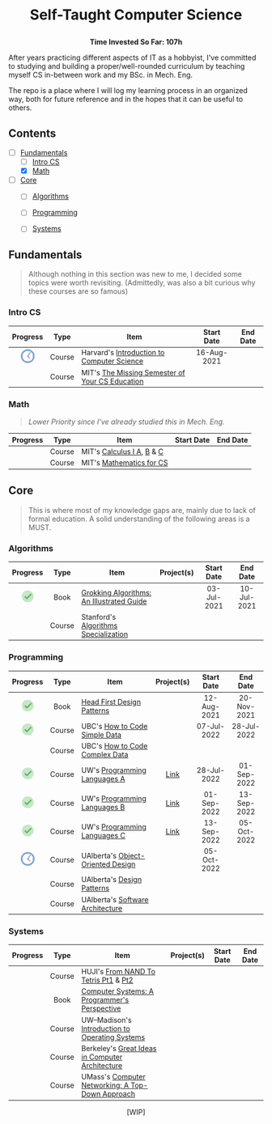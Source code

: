 
  # <p align="center">Self-Taught Computer Science</p>
  <p align="center"><b>Time Invested So Far: 107h</b></p> 
  
After years practicing different aspects of IT as a hobbyist, I've committed to studying and building a proper/well-rounded curriculum by teaching myself CS in-between work and my BSc. in Mech. Eng.

The repo is a place where I will log my learning process in an organized way, both for future reference and in the hopes that it can be useful to others.

## Contents

- [ ] [Fundamentals](#fundamentals)
  - [ ] [Intro CS](#intro-cs)
  - [X] [Math](#math)
- [ ] [Core](#core)
  - [ ] [Algorithms](#algorithms)
  - [ ] [Programming](#programming)
  - [ ] [Systems](#systems)


## Fundamentals
>Although nothing in this section was new to me, I decided some topics were worth revisiting. (Admittedly, was also a bit curious why these courses are so famous)

### Intro CS
| Progress | Type | Item | Start Date | End Date |
| :------: | :------: | ------ | :-------: | :-------: |
|<img src="https://github.com/r-nasc/CS-Curriculum/blob/main/Resources/in-progress.png" width="28" title="In Progress"/>| Course |Harvard's  [Introduction to Computer Science](https://www.edx.org/course/introduction-computer-science-harvardx-cs50x)|16-Aug-2021||
|| Course | MIT's [The Missing Semester of Your CS Education](https://missing.csail.mit.edu/)|||


### Math
>*Lower Priority since I've already studied this in Mech. Eng.*
>
| Progress | Type | Item | Start Date | End Date |
| :------: | :------: | ------ | :-------: | :-------: |
|| Course| MIT's [Calculus I A](https://openlearninglibrary.mit.edu/courses/course-v1:MITx+18.01.1x+2T2019/about), [B](https://openlearninglibrary.mit.edu/courses/course-v1:MITx+18.01.2x+3T2019/about) & [C](https://openlearninglibrary.mit.edu/courses/course-v1:MITx+18.01.3x+1T2020/about)|||
|| Course|MIT's [Mathematics for CS](https://openlearninglibrary.mit.edu/courses/course-v1:OCW+6.042J+2T2019/about)|||


## Core
>This is where most of my knowledge gaps are, mainly due to lack of formal education. A solid understanding of the following areas is a MUST.

### Algorithms
| Progress | Type | Item | Project(s) | Start Date | End Date |
| :------: | :------: | ------ | :------------: | :-------: | :-------: |
|<img src="https://github.com/r-nasc/CS-Curriculum/blob/main/Resources/checkmark.png" width="28" title="Completed"/>| Book| [Grokking Algorithms: An Illustrated Guide](https://www.amazon.com/Grokking-Algorithms-illustrated-programmers-curious/dp/1617292230)|  |03-Jul-2021|10-Jul-2021|
|| Course|Stanford's  [Algorithms Specialization](https://www.coursera.org/specializations/algorithms)|  |||

### Programming
| Progress | Type | Item | Project(s) | Start Date | End Date |
| :------: | :------: | ------ | :------------: | :-------: | :-------: |
|<img src="https://github.com/r-nasc/CS-Curriculum/blob/main/Resources/checkmark.png" width="28" title="Completed"/>| Book| [Head First Design Patterns](https://www.amazon.com/Head-First-Design-Patterns-Object-Oriented/dp/149207800X)|  |12-Aug-2021|20-Nov-2021|
|<img src="https://github.com/r-nasc/CS-Curriculum/blob/main/Resources/checkmark.png" width="28" title="Completed"/>| Course| UBC's [How to Code Simple Data](https://www.edx.org/course/how-to-code-simple-data)|  |07-Jul-2022|28-Jul-2022|
|| Course| UBC's [How to Code Complex Data](https://www.edx.org/course/how-to-code-complex-data)|  |||
|<img src="https://github.com/r-nasc/CS-Curriculum/blob/main/Resources/checkmark.png" width="28" title="Completed"/>| Course| UW's [Programming Languages A](https://www.coursera.org/learn/programming-languages)|[Link](https://github.com/r-nasc/CS-Curriculum/tree/main/homework/programming-languages)|28-Jul-2022|01-Sep-2022|
|<img src="https://github.com/r-nasc/CS-Curriculum/blob/main/Resources/checkmark.png" width="28" title="Completed"/>| Course| UW's [Programming Languages B](https://www.coursera.org/learn/programming-languages-part-b)|[Link](https://github.com/r-nasc/CS-Curriculum/tree/main/homework/programming-languages)|01-Sep-2022|13-Sep-2022|
|<img src="https://github.com/r-nasc/CS-Curriculum/blob/main/Resources/checkmark.png" width="28" title="Completed"/> | Course| UW's [Programming Languages C](https://www.coursera.org/learn/programming-languages-part-c)|[Link](https://github.com/r-nasc/CS-Curriculum/tree/main/homework/programming-languages)|13-Sep-2022|05-Oct-2022|
|<img src="https://github.com/r-nasc/CS-Curriculum/blob/main/Resources/in-progress.png" width="28" title="In Progress"/> | Course| UAlberta's [Object-Oriented Design](https://www.coursera.org/learn/object-oriented-design)|  |05-Oct-2022||
|| Course| UAlberta's [Design Patterns](https://www.coursera.org/learn/design-patterns)|  |||
|| Course| UAlberta's [Software Architecture](https://www.coursera.org/learn/software-architecture)|  |||

### Systems
| Progress | Type | Item | Project(s) | Start Date | End Date |
| :------: | :------: | ------ | :------------: | :-------: | :-------: |
|| Course | HUJI's [From NAND To Tetris Pt1](https://www.coursera.org/course/nand2tetris1) & [Pt2](https://www.coursera.org/learn/nand2tetris2)|| ||
|| Book| [Computer Systems: A Programmer's Perspective](https://www.amazon.com/Computer-Systems-Programmers-Perspective-3rd/dp/013409266X) || ||
|| Course | UW–Madison's [ Introduction to Operating Systems](https://pages.cs.wisc.edu/~remzi/Classes/537/Spring2018/) || ||
|| Course |Berkeley's [Great Ideas in Computer Architecture](https://inst.eecs.berkeley.edu/~cs61c/su21/) || ||
|| Course |UMass's [ Computer Networking: A Top-Down Approach](http://gaia.cs.umass.edu/kurose_ross/online_lectures.htm) || ||

<p align="center">[WIP]</p>

